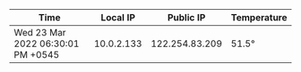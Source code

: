 | Time     | Local IP | Public IP | Temperature |
| ----------- | ----------- | ----------- | ----------- |
| Wed 23 Mar 2022 06:30:01 PM +0545      | 10.0.2.133     | 122.254.83.209  | 51.5° |
